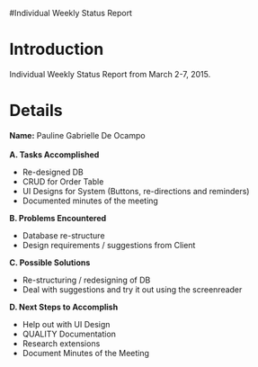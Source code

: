 #Individual Weekly Status Report

# Introduction #

Individual Weekly Status Report from March 2-7, 2015.


# Details #
**Name:** Pauline Gabrielle De Ocampo<br><br>
<b>A. Tasks Accomplished</b><br>
- Re-designed DB<br>
- CRUD for Order Table<br>
- UI Designs for System (Buttons, re-directions and reminders)<br>
- Documented minutes of the meeting<br>

<b>B. Problems Encountered</b><br>
- Database re-structure<br>
- Design requirements / suggestions from Client<br>

<b>C. Possible Solutions</b><br>
- Re-structuring / redesigning of DB<br>
- Deal with suggestions and try it out using the screenreader<br>


<b>D. Next Steps to Accomplish</b><br>
- Help out with UI Design<br>
- QUALITY Documentation<br>
- Research extensions<br>
- Document Minutes of the Meeting<br>